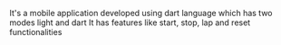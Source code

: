 It's a mobile application developed using dart language which has two modes light and dart
It has features like start, stop, lap and reset functionalities
